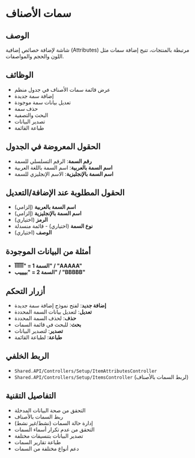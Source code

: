 # سمات الأصناف

## الوصف
شاشة لإضافة خصائص إضافية (Attributes) مرتبطة بالمنتجات، تتيح إضافة سمات مثل اللون والحجم والمواصفات.

## الوظائف
- عرض قائمة سمات الأصناف في جدول منظم
- إضافة سمة جديدة
- تعديل بيانات سمة موجودة
- حذف سمة
- البحث والتصفية
- تصدير البيانات
- طباعة القائمة

## الحقول المعروضة في الجدول
- **رقم السمة**: الرقم التسلسلي للسمة
- **اسم السمة بالعربية**: اسم السمة باللغة العربية
- **اسم السمة بالإنجليزية**: الاسم الإنجليزي للسمة

## الحقول المطلوبة عند الإضافة/التعديل
- **اسم السمة بالعربية** (إلزامي)
- **اسم السمة بالإنجليزية** (إلزامي)
- **الرمز** (اختياري)
- **نوع السمة** (اختياري) - قائمة منسدلة
- **الوصف** (اختياري)

## أمثلة من البيانات الموجودة
- **السمة 1 = "آآآآآآ" / "AAAAA"**
- **السمة 2 = "بييييب" / "BBBBB"**

## أزرار التحكم
- **إضافة جديد**: لفتح نموذج إضافة سمة جديدة
- **تعديل**: لتعديل بيانات السمة المحددة
- **حذف**: لحذف السمة المحددة
- **بحث**: للبحث في قائمة السمات
- **تصدير**: لتصدير البيانات
- **طباعة**: لطباعة القائمة

## الربط الخلفي
- `Shared.API/Controllers/Setup/ItemAttributesController`
- `Shared.API/Controllers/Setup/ItemsController` (لربط السمات بالأصناف)

## التفاصيل التقنية
- التحقق من صحة البيانات المدخلة
- ربط السمات بالأصناف
- إدارة حالة السمات (نشط/غير نشط)
- التحقق من عدم تكرار أسماء السمات
- تصدير البيانات بتنسيقات مختلفة
- طباعة تقارير السمات
- دعم أنواع مختلفة من السمات
